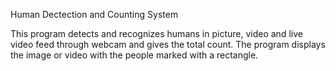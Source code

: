 Human Dectection and Counting System

This program detects and recognizes humans in picture, video and live video feed through webcam and gives the total count. The program displays the image or video with the people marked with a rectangle.
